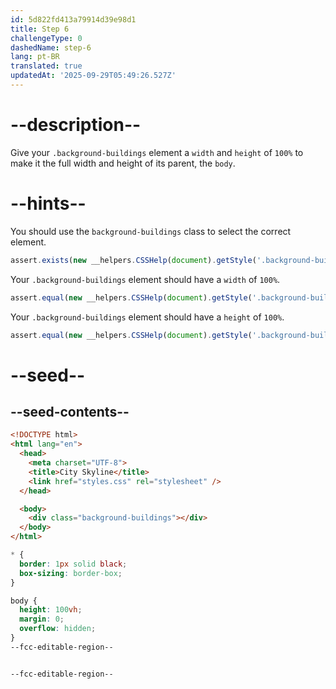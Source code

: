 ```yaml
---
id: 5d822fd413a79914d39e98d1
title: Step 6
challengeType: 0
dashedName: step-6
lang: pt-BR
translated: true
updatedAt: '2025-09-29T05:49:26.527Z'
---
```


# --description--

Give your `.background-buildings` element a `width` and `height` of `100%` to make it the full width and height of its parent, the `body`.

# --hints--

You should use the `background-buildings` class to select the correct element.

```js
assert.exists(new __helpers.CSSHelp(document).getStyle('.background-buildings'));
```

Your `.background-buildings` element should have a `width` of `100%`.

```js
assert.equal(new __helpers.CSSHelp(document).getStyle('.background-buildings')?.width, '100%');
```

Your `.background-buildings` element should have a `height` of `100%`.

```js
assert.equal(new __helpers.CSSHelp(document).getStyle('.background-buildings')?.height, '100%');
```

# --seed--

## --seed-contents--

```html
<!DOCTYPE html>
<html lang="en">    
  <head>
    <meta charset="UTF-8">
    <title>City Skyline</title>
    <link href="styles.css" rel="stylesheet" />
  </head>

  <body>
    <div class="background-buildings"></div>
  </body>
</html>
```

```css
* {
  border: 1px solid black;
  box-sizing: border-box;
}

body {
  height: 100vh;
  margin: 0;
  overflow: hidden;
}
--fcc-editable-region--


--fcc-editable-region--
    
```

